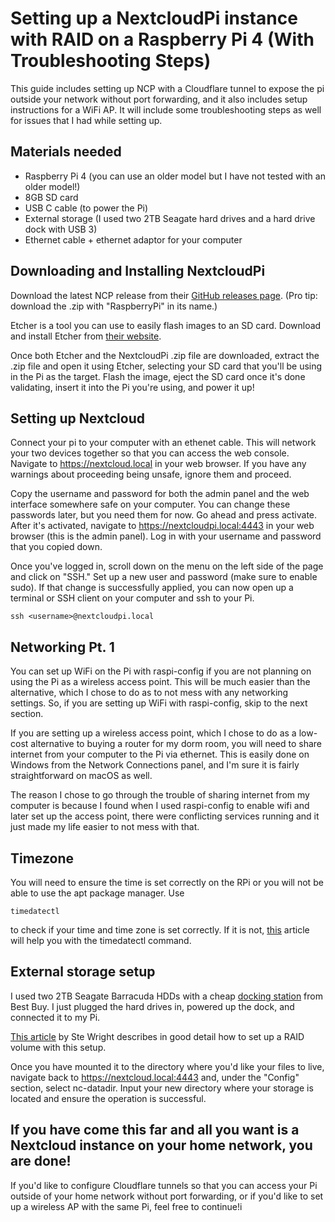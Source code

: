 # Setting up a NextcloudPi instance with RAID on a Raspberry Pi 4 (With Troubleshooting Steps)
This guide includes setting up NCP with a Cloudflare tunnel to expose the pi outside your network without port forwarding, and it also includes setup instructions for a WiFi AP. It will include some troubleshooting steps as well for issues that I had while setting up.

## Materials needed
- Raspberry Pi 4 (you can use an older model but I have not tested with an older model!)
- 8GB SD card
- USB C cable (to power the Pi)
- External storage (I used two 2TB Seagate hard drives and a hard drive dock with USB 3)
- Ethernet cable + ethernet adaptor for your computer

## Downloading and Installing NextcloudPi
Download the latest NCP release from their [GitHub releases page](https://github.com/nextcloud/nextcloudpi/releases). (Pro tip: download the .zip with "RaspberryPi" in its name.)

Etcher is a tool you can use to easily flash images to an SD card. Download and install Etcher from [their website](https://etcher.balena.io/).

Once both Etcher and the NextcloudPi .zip file are downloaded, extract the .zip file and open it using Etcher, selecting your SD card that you'll be using in the Pi as the target. Flash the image, eject the SD card once it's done validating, insert it into the Pi you're using, and power it up!

## Setting up Nextcloud
Connect your pi to your computer with an ethenet cable. This will network your two devices together so that you can access the web console. Navigate to https://nextcloud.local in your web browser. If you have any warnings about proceeding being unsafe, ignore them and proceed.

Copy the username and password for both the admin panel and the web interface somewhere safe on your computer. You can change these passwords later, but you need them for now. Go ahead and press activate. After it's activated, navigate to https://nextcloudpi.local:4443 in your web browser (this is the admin panel). Log in with your username and password that you copied down.

Once you've logged in, scroll down on the menu on the left side of the page and click on "SSH." Set up a new user and password (make sure to enable sudo). If that change is successfully applied, you can now open up a terminal or SSH client on your computer and ssh to your Pi.

```
ssh <username>@nextcloudpi.local
```

## Networking Pt. 1
You can set up WiFi on the Pi with raspi-config if you are not planning on using the Pi as a wireless access point. This will be much easier than the alternative, which I chose to do as to not mess with any networking settings. So, if you are setting up WiFi with raspi-config, skip to the next section.

If you are setting up a wireless access point, which I chose to do as a low-cost alternative to buying a router for my dorm room, you will need to share internet from your computer to the Pi via ethernet. This is easily done on Windows from the Network Connections panel, and I'm sure it is fairly straightforward on macOS as well.

The reason I chose to go through the trouble of sharing internet from my computer is because I found when I used raspi-config to enable wifi and later set up the access point, there were conflicting services running and it just made my life easier to not mess with that.

## Timezone
You will need to ensure the time is set correctly on the RPi or you will not be able to use the apt package manager. Use
```
timedatectl
```
to check if your time and time zone is set correctly. If it is not, [this](https://www.howtogeek.com/782032/how-to-use-the-timedatectl-command-on-linux/) article will help you with the timedatectl command.

## External storage setup
I used two 2TB Seagate Barracuda HDDs with a cheap [docking station](https://www.bestbuy.ca/en-ca/product/insignia-usb-3-0-dual-hard-drive-docking-station-only-at-best-buy/15815030) from Best Buy. I just plugged the hard drives in, powered up the dock, and connected it to my Pi.

[This article](https://www.stewright.me/2017/08/create-raid-volume-raspberry-pi/) by Ste Wright describes in good detail how to set up a RAID volume with this setup.

Once you have mounted it to the directory where you'd like your files to live, navigate back to https://nextcloud.local:4443 and, under the "Config" section, select nc-datadir. Input your new directory where your storage is located and ensure the operation is successful.

## If you have come this far and all you want is a Nextcloud instance on your home network, you are done!
If you'd like to configure Cloudflare tunnels so that you can access your Pi outside of your home network without port forwarding, or if you'd like to set up a wireless AP with the same Pi, feel free to continue!i

